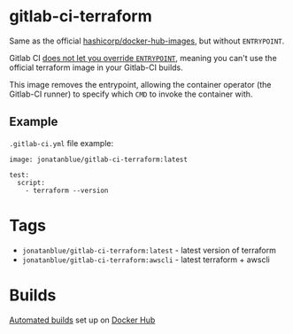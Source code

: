 # gitlab-ci-terraform

Same as the official  [hashicorp/docker-hub-images](https://github.com/hashicorp/docker-hub-images), but without `ENTRYPOINT`.

Gitlab CI [does not let you override `ENTRYPOINT`](https://gitlab.com/gitlab-org/gitlab-ci-multi-runner/blob/master/docs/executors/docker.md#the-entrypoint), meaning you can't use the official terraform image in your Gitlab-CI builds.

This image removes the entrypoint, allowing the container operator (the Gitlab-CI runner) to specify which `CMD` to invoke the container with.


## Example

`.gitlab-ci.yml` file example:

    image: jonatanblue/gitlab-ci-terraform:latest

    test:
      script:
        - terraform --version

# Tags

* `jonatanblue/gitlab-ci-terraform:latest` - latest version of terraform
* `jonatanblue/gitlab-ci-terraform:awscli` - latest terraform + awscli


# Builds

[Automated builds](https://hub.docker.com/r/jonatanblue/gitlab-ci-terraform/builds/) set up on [Docker Hub](https://hub.docker.com)
